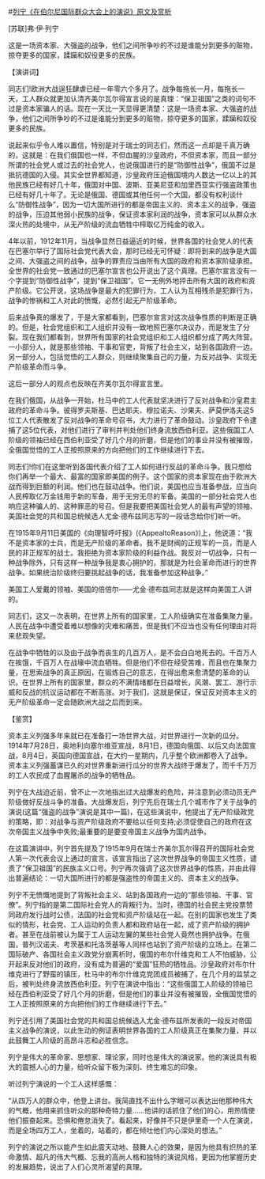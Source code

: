 #[列宁《在伯尔尼国际群众大会上的演说》原文及赏析](https://www.vrrw.net/wx/14537.html)

[苏联]弗·伊·列宁

这是一场资本家、大强盗的战争，他们之间所争吵的不过是谁能分到更多的赃物，掠夺更多的国家，蹂躏和奴役更多的民族。

【演讲词】

同志们!欧洲大战逞狂肆虐已经一年零六个多月了。战争每拖长一月，每拖长一天，工人群众就更加认清齐美尔瓦尔得宣言说的是真理：“保卫祖国”之类的词句不过是资本家骗人的话。现在一天比一天显得更清楚：这是一场资本家、大强盗的战争，他们之间所争吵的不过是谁能分到更多的赃物，掠夺更多的国家，蹂躏和奴役更多的民族。

说起来似乎令人难以置信，特别是对于瑞士的同志们，然而这一点却是千真万确的，这就是：在我们俄国也一样，不但血腥的沙皇政府，不但资本家，而且一部分所谓的社会党人或过去的社会党人，也说俄国进行的是“防御性战争”，俄国不过是抵抗德国的入侵。其实全世界都知道，沙皇政府压迫俄国境内人数达一亿以上的其他民族已经有好几十年，俄国对中国、波斯、亚美尼亚和加里西亚实行强盗政策也已经有好几十年了。无论是俄国、德国或其他任何一个大国，都没有权利谈什么“防御性战争”，因为一切大国所进行的都是帝国主义的、资本主义的战争，强盗的战争，压迫其他弱小民族的战争，保证资本家利润的战争，资本家可以从群众水深火热的处境中，从无产阶级的流血牺牲中榨取亿万纯金的收入。

4年以前，1912年11月，当战争显然日益逼近的时候，世界各国的社会党人的代表在巴塞尔举行了国际社会党代表大会，那时已经无可怀疑：即将到来的战争是大国之间、大强盗之间的战争，战争的罪责应当由所有大国的政府和资本家阶级承担。全世界的社会党一致通过的巴塞尔宣言也公开说出了这个真理。巴塞尔宣言没有一个字提到“防御性战争”，提到“保卫祖国”。它一无例外地抨击所有大国的政府和资产阶级。它公开说，这场战争是最大的犯罪行为，工人认为互相残杀是犯罪行为，战争的惨祸和工人对此的愤慨，必然引起无产阶级革命。

后来战争真的爆发了，于是大家都看到，巴塞尔宣言对这次战争性质的判断是正确的。但是，社会党组织和工人组织并没有一致地照巴塞尔决议办，而是发生了分裂。现在我们都看到，世界所有国家的社会党组织和工人组织都分成了两大阵营。一小部分人，就是那些领袖、干事和官吏，背叛了社会主义，站到各国政府一边。另一部分人，包括觉悟的工人群众，则继续聚集自己的力量，为反对战争、实现无产阶级革命而斗争。

这后一部分人的观点也反映在齐美尔瓦尔得宣言里。



在我们俄国，从战争一开始，杜马中的工人代表就坚决进行了反对战争和沙皇君主政府的革命斗争。彼得罗夫斯基、巴达耶夫、穆拉诺夫、沙果夫、萨莫伊洛夫这5位工人代表散发了反对战争的革命号召书，大力进行了革命鼓动。沙皇政府下令逮捕了这5位代表，对他们进行了审判并判处他们终身流放西伯利亚。这些俄国工人阶级的领袖已经在西伯利亚受了好几个月的折磨，但是他们的事业并没有被摧毁，全俄国觉悟的工人正按照原来的方向把他们的工作继续进行下去。

同志们!你们在这里听到各国代表介绍了工人如何进行反战的革命斗争。我只想给你们再举一个最大、最富的国家即美国的例子。这个国家的资本家现在由于欧洲大战而得到巨额的利润。他们也在鼓动战争。他们说，美国也应当准备参战，应当向人民榨取亿万金钱用于新的军备，用于无穷无尽的军备。美国的一部分社会党人也响应这种骗人的、这种罪恶的号召。但是我要把美国社会党人的最有声望的领袖、美国社会党的共和国总统候选人尤金·德布兹同志写的一段话念给你们听一听。

在1915年9月11日美国的《向理智呼吁报》(《AppealtoReason》)上，他说道：“我不是资本家的士兵，而是无产阶级的革命者。我不是财阀的正规军的一员，而是人民的非正规军的战士。我拒绝为资本家阶级的利益作战。我反对一切战争，只有一种战争除外，只有这样一种战争我是衷心拥护的，那就是为社会革命而进行的世界战争。如果统治阶级终归要挑起战争的话，我准备参加这种战争。”

美国工人爱戴的领袖、美国的倍倍尔——尤金·德布兹同志就是这样向美国工人讲的。

同志们，这又一次表明，在世界上所有的国家里，工人阶级确实在准备集聚力量。人民在战争中遭受着难以想像的灾难和痛苦，但是我们不应当也没有任何理由对将来悲观失望。

在战争中牺牲的以及由于战争而丧生的几百万人，是不会白白地死去的。千百万人在挨饿，千百万人在战壕中流血牺牲。但是他们不但在经受苦难，而且也在集聚力量，在思索战争的真正原因，在锻炼自己的意志，在得出愈来愈清楚的革命的认识。在世界上所有的国家里，群众的不满情绪都在日益增长，风潮、罢工、游行示威和反战的抗议运动都在不断高涨。对于我们，这就是保证，保证反对资本主义的无产阶级革命一定会随欧洲大战之后而到来。

【鉴赏】

资本主义列强多年来就已在准备打一场世界大战，对世界进行一次新的瓜分。1914年7月28日，奥地利向塞尔维亚宣战，8月1日，德国向俄国、以后又向法国宣战，8月4日，英国向德国宣战，在大约一星期内，几乎整个欧洲都卷入了战争。资本主义列强蓄谋已久的对世界重新进行瓜分的世界大战终于爆发了，而千千万万的工人农民成了血腥屠杀的战争的牺牲品。

列宁在大战迫近前，曾不止一次地指出过大战爆发的危险，并注意到必须动员无产阶级做好反战斗争的准备。大战爆发后，列宁先后在瑞士几个城市作了关于战争的演说(这篇“强盗的战争”演说是其中一篇)，在这些演说中，他提出了无产阶级政党的策略，即：对战争与资产阶级政府不要给以任何支持;必须促使自己的政府在这次帝国主义战争中失败;最重要的是要变帝国主义战争为国内战争。

在这篇演讲中，列宁首先提及了1915年9月在瑞士齐美尔瓦尔得召开的国际社会党人第一次代表会议上通过的宣言，该宣言指出了这次世界战争的帝国主义性质，谴责了“保卫祖国”的民族主义口号。列宁再次强调了这次世界战争的性质，并由此得出普遍结论：一切大国所进行的都是强盗性的帝国主义的、资本主义的战争。

列宁不无愤慨地提到了背叛社会主义、站到各国政府一边的“那些领袖、干事、官僚”。列宁指的是第二国际社会党人的背叛行为。当时，德国的社会民主党投票赞同政府发行战时公债，法国的社会党和资产阶级站在一起。在别的国家也发生了类似的情形，社会党、工人运动的负责人都和政府站在一起，成了资产阶级的拥护者。甚至在战前被认为属于工人运动左翼的某些社会党人竟然也拥护战争。在俄国，普列汉诺夫、考茨基和托洛茨基等人同样也站到了资产阶级的立场上。在第二国际破产、各国社会主义政党分崩离析时，俄国的布尔什维克和工人不怕威胁，公开起来反对他们的政府，没有成为普遍的“爱国”狂热的牺牲品。沙皇政府对布尔什维克进行了野蛮的镇压，杜马中的布尔什维克党团成员被捕了，在几个月的监禁之后，被判处终身流放西伯利亚。列宁在演说中指出：“这些俄国工人阶级的领袖已经在西伯利亚受了好几个月的折磨，但是他们的事业并没有被摧毁，全俄国觉悟的工人正按照原来的方向把他们的工作继续进行下去。”

列宁还引用了美国社会党的共和国总统候选入尤金·德布兹所发表的一段反对帝国主义战争的演说，以此生动的例证表明世界各国的工人阶级真正在集聚力量，并以此鼓舞工人阶级的高昂斗志和必胜信念。

列宁是伟大的革命家、思想家、理论家，同时也是伟大的演说家。他的演说具有极大的震撼人心的力量，给听众留下极为深刻、终生难忘的印象。

听过列宁演说的一个工人这样感慨：

“从四万人的群众中，他登上讲台。我简直找不出什么字眼可以表达出他那种伟大的气概，他用来抓住听众的那种奇特力量……他讲的话抓住了他们的心，用热情使他们振奋起来。恐惧和倦怠消失了。看起来，好像并不只是伊里奇一个人在演说，而是全场四万工人，坐着的，站着的，都在倾吐他们内心深处的想法。”

列宁的演说之所以能产生如此震天动地、鼓舞人心的效果，是因为他具有炽热的革命激情、超凡的伟大气概、忘我的高尚人格和独特的演说风格，更因为他掌握历史的发展趋势，说出了人们心灵所渴望的真理。


